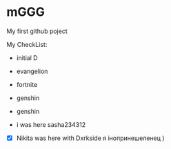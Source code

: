 # mGGG
My first github poject

My CheckList:
   *  initial D
   *  evangelion
   * fortnite
   * genshin
    
   * genshin
   * i was here sasha234312
                  
- [x] Nikita was here with Dxrkside
  я інопринешеленец ) 